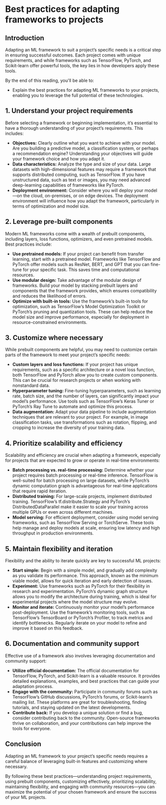 # Best practices for adapting frameworks to projects

## Introduction
Adapting an ML framework to suit a project’s specific needs is a critical step in ensuring successful outcomes. Each project comes with unique requirements, and while frameworks such as TensorFlow, PyTorch, and Scikit-learn offer powerful tools, the key lies in how developers apply these tools.

By the end of this reading, you'll be able to: 

- Explain the best practices for adapting ML frameworks to your projects, enabling you to leverage the full potential of these technologies.

## 1. Understand your project requirements
Before selecting a framework or beginning implementation, it’s essential to have a thorough understanding of your project’s requirements. This includes:

- **Objectives:** Clearly outline what you want to achieve with your model. Are you building a predictive model, a classification system, or perhaps a recommendation engine? Understanding your objectives will guide your framework choice and how you adapt it.
- **Data characteristics:** Analyze the type and size of your data. Large datasets with high-dimensional features may require a framework that supports distributed computing, such as TensorFlow. If you have unstructured data, such as text or images, you may need advanced deep-learning capabilities of frameworks like PyTorch.
- **Deployment environment:** Consider where you will deploy your model—on the cloud, on-premises, or on edge devices. The deployment environment will influence how you adapt the framework, particularly in terms of optimization and model size.

## 2. Leverage pre-built components
Modern ML frameworks come with a wealth of prebuilt components, including layers, loss functions, optimizers, and even pretrained models. Best practices include:

- **Use pretrained models:** If your project can benefit from transfer learning, start with a pretrained model. Frameworks like TensorFlow and PyTorch offer models such as ResNet, BERT, and GPT that you can fine-tune for your specific task. This saves time and computational resources.
- **Use modular design:** Take advantage of the modular design of frameworks. Build your model by stacking prebuilt layers and components that the framework provides, which ensures compatibility and reduces the likelihood of errors.
- **Optimize with built-in tools:** Use the framework’s built-in tools for optimization, such as TensorFlow’s Model Optimization Toolkit or PyTorch’s pruning and quantization tools. These can help reduce the model size and improve performance, especially for deployment in resource-constrained environments.

## 3. Customize where necessary
While prebuilt components are helpful, you may need to customize certain parts of the framework to meet your project’s specific needs:

- **Custom layers and loss functions:** If your project has unique requirements, such as a specific architecture or a novel loss function, both TensorFlow and PyTorch allow you to create custom components. This can be crucial for research projects or when working with nonstandard data.
- **Hyperparameter tuning:** Fine-tuning hyperparameters, such as learning rate, batch size, and the number of layers, can significantly impact your model’s performance. Use tools such as TensorFlow’s Keras Tuner or PyTorch’s Ray Tune to automate and optimize this process.
- **Data augmentation:** Adapt your data pipeline to include augmentation techniques that are relevant to your project. For example, in image classification tasks, use transformations such as rotation, flipping, and cropping to increase the diversity of your training data.

## 4. Prioritize scalability and efficiency
Scalability and efficiency are crucial when adapting a framework, especially for projects that are expected to grow or operate in real-time environments:

- **Batch processing vs. real-time processing:** Determine whether your project requires batch processing or real-time inference. TensorFlow is well-suited for batch processing on large datasets, while PyTorch’s dynamic computation graph is advantageous for real-time applications that require rapid iteration.
- **Distributed training:** For large-scale projects, implement distributed training. TensorFlow’s tf.distribute.Strategy and PyTorch’s DistributedDataParallel make it easier to scale your training across multiple GPUs or even across different machines.
- **Model serving:** For efficient deployment, consider using model serving frameworks, such as TensorFlow Serving or TorchServe. These tools help manage and deploy models at scale, ensuring low latency and high throughput in production environments.

## 5. Maintain flexibility and iteration
Flexibility and the ability to iterate quickly are key to successful ML projects:

- **Start simple:** Begin with a simple model, and gradually add complexity as you validate its performance. This approach, known as the minimum viable model, allows for quick iteration and early detection of issues.
- **Experiment:** Use frameworks such as PyTorch for their flexibility in research and experimentation. PyTorch’s dynamic graph structure allows you to modify the architecture during training, which is ideal for experimental projects where the model structure may evolve.
- **Monitor and iterate:** Continuously monitor your model’s performance post-deployment. Use the framework’s monitoring tools, such as TensorFlow’s TensorBoard or PyTorch’s Profiler, to track metrics and identify bottlenecks. Regularly iterate on your model to refine and improve it based on this feedback.

## 6. Documentation and community support
Effective use of a framework also involves leveraging documentation and community support:

- **Utilize official documentation:** The official documentation for TensorFlow, PyTorch, and Scikit-learn is a valuable resource. It provides detailed explanations, examples, and best practices that can guide your adaptation process.
- **Engage with the community:** Participate in community forums such as TensorFlow’s GitHub discussions, PyTorch’s forums, or Scikit-learn’s mailing list. These platforms are great for troubleshooting, finding tutorials, and staying updated on the latest developments.
- **Contribute back:** If you develop a unique solution or find a bug, consider contributing back to the community. Open-source frameworks thrive on collaboration, and your contributions can help improve the tools for everyone.

## Conclusion
Adapting an ML framework to your project’s specific needs requires a careful balance of leveraging built-in features and customizing where necessary.

By following these best practices—understanding project requirements, using prebuilt components, customizing effectively, prioritizing scalability, maintaining flexibility, and engaging with community resources—you can maximize the potential of your chosen framework and ensure the success of your ML projects.
